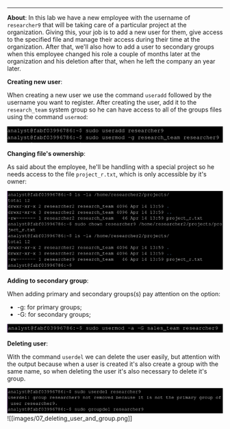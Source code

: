 ___
**About**: In this lab we have a new employee with the username of `researcher9` that will be taking care of a particular project at the organization.
Giving this, your job is to add a new user for them, give access to the specified file and manage their access during their time at the organization.
After that, we'll also how to add a user to secondary groups when this employee changed his role a couple of months later at the organization and his deletion after that, when he left the company an year later.

**Creating new user**:
	
When creating a new user we use the command `useradd` followed by the username you want to register. After creating the user, add it to the `research_team` system group so he can have access to all of the groups files using the command `usermod`:

![creating user and adding to a group](images/04_create_and_modify_user.png)


**Changing file's ownership**:
	
As said about the employee, he'll be handling with a special project so he needs access to the file `project_r.txt`, which is only accessible by it's owner:

![changing_ownership](images/05_changing_ownership.png)

**Adding to secondary group**:
	
When adding primary and secondary groups(s) pay attention on the option:
- -g: for primary groups;
- -G: for secondary groups;
  
![adding secondary group](images/06_add_secondary_group.png)

**Deleting user**:
	
With the command `userdel` we can delete the user easily, but attention with the output because when a user is created it's also create a group with the same name, so when deleting the user it's also necessary to delete it's group.

![Deleting user and it's group](images/07_deleting_user_and_group.png)
![[images/07_deleting_user_and_group.png]]